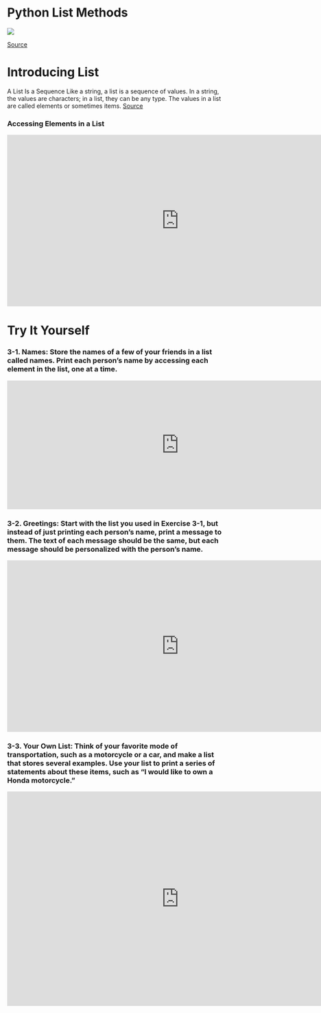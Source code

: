 # Python List Methods

![](https://wtmatter.com/wp-content/uploads/2020/04/Python-List-Methods.png)

[Source](https://wtmatter.com/python-list-methods/#Python_List_append)

# Introducing List
A List Is a Sequence
Like a string, a list is a sequence of values. In a string, the values are characters; in a
list, they can be any type. The values in a list are called elements or sometimes items. [Source](https://www.amazon.com/Think-Python-Like-Computer-Scientist/dp/1491939362/ref=sr_1_1?dchild=1&keywords=9781491939369&linkCode=qs&qid=1628431565&s=books&sr=1-1)


### Accessing Elements in a List
<iframe width="800" height="400" frameborder="0" src="http://pythontutor.com/iframe-embed.html#code=bicycles%20%3D%20%5B'trek',%20'cannondale',%20'redline',%20'specialized'%5D%0Aprint%28bicycles%5B0%5D.title%28%29%29%0Aprint%28bicycles%5B3%5D%29%0Aprint%28bicycles%5B-1%5D%29%0Amessage%20%3D%20f%22My%20first%20bicycle%20was%20a%20%7Bbicycles%5B0%5D.title%28%29%7D.%22%0Aprint%28message%29%0A&codeDivHeight=400&codeDivWidth=350&cumulative=true&curInstr=0&heapPrimitives=true&origin=opt-frontend.js&py=3&rawInputLstJSON=%5B%5D&textReferences=false"> </iframe>


# Try It Yourself
### 3-1. Names: Store the names of a few of your friends in a list called names. Print each person’s name by accessing each element in the list, one at a time.

<iframe width="800" height="300" frameborder="0" src="http://pythontutor.com/iframe-embed.html#code=names%20%3D%20%5B'Jack',%20'Anna',%20'Eric',%20'Vanusa'%5D%0Aprint%28names%5B0%5D%29%0Aprint%28names%5B1%5D%29%0Aprint%28names%5B2%5D%29%0Aprint%28names%5B3%5D%29%0A&codeDivHeight=400&codeDivWidth=350&cumulative=true&curInstr=0&heapPrimitives=true&origin=opt-frontend.js&py=3&rawInputLstJSON=%5B%5D&textReferences=false"> </iframe>

### 3-2. Greetings: Start with the list you used in Exercise 3-1, but instead of just printing each person’s name, print a message to them. The text of each message should be the same, but each message should be personalized with the person’s name.

<iframe width="800" height="400" frameborder="0" src="http://pythontutor.com/iframe-embed.html#code=names%20%3D%20%5B'jack',%20'anna',%20'eric',%20'vanusa'%5D%0Amessage%20%3D%20f%22Hello%20%7Bnames%5B0%5D.title%28%29%7D,%20you%20are%20welcome!%22%0Aprint%28message%29%0Amessage%20%3D%20f%22Hello%20%7Bnames%5B1%5D.title%28%29%7D,%20you%20are%20welcome!%22%0Aprint%28message%29%0Amessage%20%3D%20f%22Hello%20%7Bnames%5B2%5D.title%28%29%7D,%20you%20are%20welcome!%22%0Aprint%28message%29%0Amessage%20%3D%20f%22Hello%20%7Bnames%5B3%5D.title%28%29%7D,%20you%20are%20welcome!%22%0Aprint%28message%29%0A&codeDivHeight=400&codeDivWidth=350&cumulative=true&curInstr=0&heapPrimitives=true&origin=opt-frontend.js&py=3&rawInputLstJSON=%5B%5D&textReferences=false"> </iframe>

### 3-3. Your Own List: Think of your favorite mode of transportation, such as a motorcycle or a car, and make a list that stores several examples. Use your list to print a series of statements about these items, such as “I would like to own a Honda motorcycle.”
<iframe width="800" height="500" frameborder="0" src="http://pythontutor.com/iframe-embed.html#code=rides%20%3D%20%5B'bicycle',%20'motorcycle',%20'car',%20'boat',%20'plane'%5D%0Aprint%28f'Do%20you%20know%20how%20to%20ride%20a%20%7Brides%5B0%5D%7D%3F'%29%0Aprint%28f%22Do%20you%20know%20how%20to%20ride%20a%20%7Brides%5B1%5D%7D%3F%22%29%0Aprint%28f%22Can%20you%20drive%20a%20%7Brides%5B2%5D%7D%3F%22%29%0Aprint%28f%22Do%20you%20how%20to%20piloting%20a%20%7Brides%5B3%5D%7D%3F%22%29%0Aprint%28f%22Can%20you%20piloting%20a%20%7Brides%5B-1%5D%7D%3F%22%29%0A&codeDivHeight=400&codeDivWidth=350&cumulative=true&curInstr=0&heapPrimitives=true&origin=opt-frontend.js&py=3&rawInputLstJSON=%5B%5D&textReferences=false"> </iframe>

